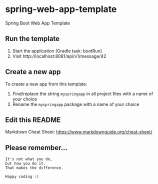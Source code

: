 # spring-web-app-template
Spring Boot Web App Template

## Run the template
1. Start the application (Gradle task: bootRun)
2. Visit http://localhost:8081/api/v1/message/42

## Create a new app
To create a new app from this template:

1. Find/replace the string `myspringapp` in all project files with a name of your choice
2. Rename the `myspringapp` package with a name of your choice

## Edit this README
Markdown Cheat Sheet: https://www.markdownguide.org/cheat-sheet/

## Please remember...
```
It's not what you do,
but how you do it.
That makes the difference.

Happy coding :)
```